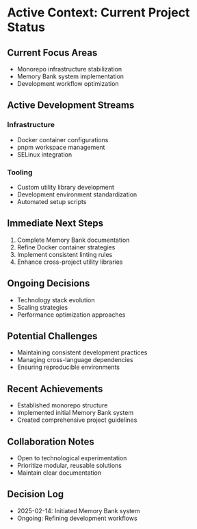 # Active Context: Current Project Status

## Current Focus Areas

- Monorepo infrastructure stabilization
- Memory Bank system implementation
- Development workflow optimization

## Active Development Streams

### Infrastructure

- Docker container configurations
- pnpm workspace management
- SELinux integration

### Tooling

- Custom utility library development
- Development environment standardization
- Automated setup scripts

## Immediate Next Steps

1. Complete Memory Bank documentation
2. Refine Docker container strategies
3. Implement consistent linting rules
4. Enhance cross-project utility libraries

## Ongoing Decisions

- Technology stack evolution
- Scaling strategies
- Performance optimization approaches

## Potential Challenges

- Maintaining consistent development practices
- Managing cross-language dependencies
- Ensuring reproducible environments

## Recent Achievements

- Established monorepo structure
- Implemented initial Memory Bank system
- Created comprehensive project guidelines

## Collaboration Notes

- Open to technological experimentation
- Prioritize modular, reusable solutions
- Maintain clear documentation

## Decision Log

- 2025-02-14: Initiated Memory Bank system
- Ongoing: Refining development workflows
